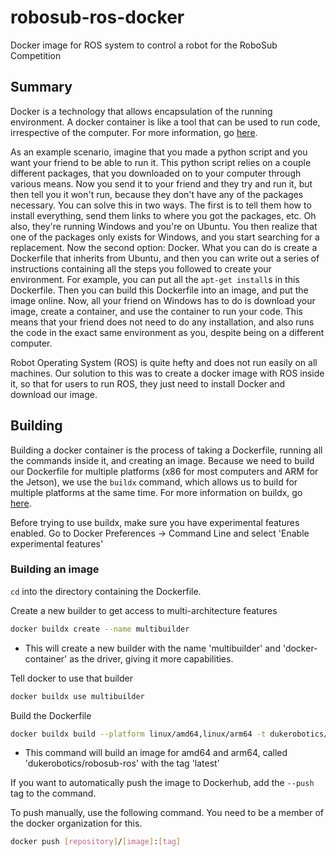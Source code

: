 # robosub-ros-docker
Docker image for ROS system to control a robot for the RoboSub Competition

## Summary
Docker is a technology that allows encapsulation of the running environment. A docker container is like a tool that can be used to run code, irrespective of the computer. For more information, go [here](https://www.docker.com/resources/what-container).

As an example scenario, imagine that you made a python script and you want your friend to be able to run it. This python script relies on a couple different packages, that you downloaded on to your computer through various means. Now you send it to your friend and they try and run it, but then tell you it won't run, because they don't have any of the packages necessary. You can solve this in two ways. The first is to tell them how to install everything, send them links to where you got the packages, etc. Oh also, they're running Windows and you're on Ubuntu. You then realize that one of the packages only exists for Windows, and you start searching for a replacement. Now the second option: Docker. What you can do is create a Dockerfile that inherits from Ubuntu, and then you can write out a series of instructions containing all the steps you followed to create your environment. For example, you can put all the `apt-get install`s in this Dockerfile. Then you can build this Dockerfile into an image, and put the image online. Now, all your friend on Windows has to do is download your image, create a container, and use the container to run your code. This means that your friend does not need to do any installation, and also runs the code in the exact same environment as you, despite being on a different computer.

Robot Operating System (ROS) is quite hefty and does not run easily on all machines. Our solution to this was to create a docker image with ROS inside it, so that for users to run ROS, they just need to install Docker and download our image.

## Building
Building a docker container is the process of taking a Dockerfile, running all the commands inside it, and creating an image. Because we need to build our Dockerfile for multiple platforms (x86 for most computers and ARM for the Jetson), we use the `buildx` command, which allows us to build for multiple platforms at the same time. For more information on buildx, go [here](https://docs.docker.com/buildx/working-with-buildx/).

Before trying to use buildx, make sure you have experimental features enabled. Go to Docker Preferences -> Command Line and select 'Enable experimental features'

### Building an image

`cd` into the directory containing the Dockerfile.

Create a new builder to get access to multi-architecture features
```bash
docker buildx create --name multibuilder
```
- This will create a new builder with the name 'multibuilder' and 'docker-container' as the driver, giving it more capabilities.

Tell docker to use that builder
```bash
docker buildx use multibuilder
```

Build the Dockerfile
```bash
docker buildx build --platform linux/amd64,linux/arm64 -t dukerobotics/robosub-ros:latest .
```
- This command will build an image for amd64 and arm64, called 'dukerobotics/robosub-ros' with the tag 'latest'

If you want to automatically push the image to Dockerhub, add the `--push` tag to the command.

To push manually, use the following command. You need to be a member of the docker organization for this.
```bash
docker push [repository]/[image]:[tag]
```

